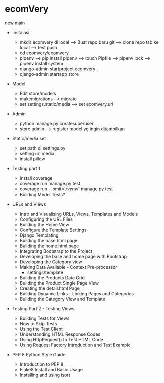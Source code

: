 # ecomVery
new main

- Instalasi
    - mkdir ecomvery di local --> Buat repo baru git --> clone repo tsb ke local --> test push
    - cd ecomvery/ecomvery
    - pipenv --> pip install pipenv --> touch Pipfile --> pipenv lock --> pipenv install system
    - django-admin startproject ecomvery .
    - django-admin startapp store
- Model
    - Edit store/models
    - makemigrations --> migrate
    - set settings.static/media --> set ecomvery.url

- Admin
    - python manage.py createsuperuser
    - store.admin --> register model yg ingin ditampilkan
- Static/media set
    - set path di settings.py
    - setting url media
    - install pillow

- Testing part 1
    - install coverage
    - coverage run manage.py test
    - coverage run --omit='*/venv/*' manage.py test
    - Building Model Tests?

- URLs and Views
    - Intro and Visualising URLs, Views, Templates and Models
    - Configuring the URL Files
    - Building the Home View
    - Configure the Template Settings
    - Django Templating
    - Building the base.html page
    - Building the home.html page
    - Integrating Bootstrap to the Project
    - Developing the base and home page with Bootstrap
    - Developing the Category view
    - Making Data Available - Context Pre-processor
        - settings/template
    - Building the Products Data Grid
    - Building the Product Single Page View
    - Creating the detail.html Page
    - Building Dynamic Links - Linking Pages and Categories
    - Building the Category View and Template

- Testing Part 2 - Testing Views
    - Building Tests for Views
    - How to Skip Tests
    - Using the Test Client
    - Understanding HTML Response Codes
    - Using HttpRequest() to Test HTML Code
    - Using Request Factory Introduction and Test Example

- PEP 8 Python Style Guide
    - Introduction to PEP 8
    - Flake8 Install and Basic Usage
    - Installing and using isort


